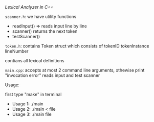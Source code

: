 *Lexical Analyzer in C++*

`scanner.h`:
we have utility functions
- readInput() => reads input line by line
- scanner() returns the next token
- testScanner() 

`token.h`:
contains Token struct which consists of 
tokenID
tokenInstance
lineNumber

contians all lexical definitions 

`main.cpp`: 
  accepts at most 2 command line arguments, othewise print "invocation error"
  reads input and test scanner


Usage:

first type "make" in terminal 

- Usage 1: ./main 
- Usage 2: ./main < file
- Usage 3: ./main file

